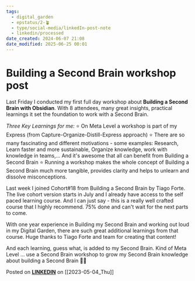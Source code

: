 ```yaml
---
tags:
  - digital_garden
  - epstatus/2-🪴
  - type/social-media/linkedIn-post-note
  - linkedin/processed
date_created: 2024-06-07 21:08
date_modified: 2025-06-25 00:01
---
```

# Building a Second Brain workshop post

Last Friday I conducted my first full day workshop about **Building a Second Brain with Obsidian**. With 8 attendees, many great insights, practical learnings it set the foundation to work with a Second Brain. 

*Three Key Learnings for me:*
⭐ On Meta Level a workshop is part of my Express (from Capture-Organize-Distill-Express approach)
⭐ There are so many fascinating and different motivations - some examples: Research, Learn faster and more sustainable, Organize knowledge, work with knowledge in teams,...  And it's awesome that all can benefit from Building a Second Brain
⭐ Running a workshop makes the whole concept of Building a Second Brain much more tangible, provides clarity and helps to unlearn and dissolve misconceptions. 

Last week I joined Cohort#18 from Building a Second Brain by Tiago Forte. The live cohort version starts in July and I already have access to the self paced learning course. And I can just say - this is a really well crafted course that I highly recommend. 75% done and can't wait for the next parts to come.

With one year experience in Building my Second Brain and working out loud in my Digital Garden, there are such great additional learnings from that course. Huge thanks to Tiago Forte and team for creating that content!

And each learning, guess what, is added to my Second Brain. Kind of Meta Level ... use a Second Brain workshop to grow my Second Brain knowledge about building a Second Brain 🧠🤯

Posted on **[LINKEDIN](https://www.linkedin.com/feed/update/urn:li:share:7059789560741781505/)** on [[2023-05-04_Thu]]
